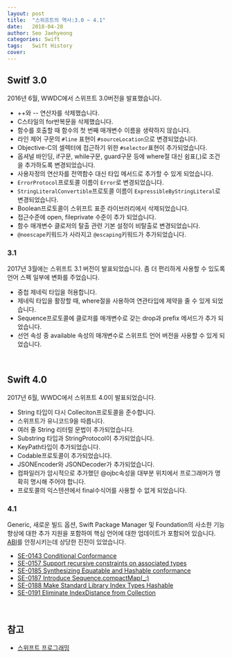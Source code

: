 ```yaml
---
layout: post
title:  "스위프트의 역사:3.0 ~ 4.1"
date:   2018-04-28
author: Seo Jaehyeong
categories: Swift
tags:	Swift History
cover:
---
```


## Switf 3.0
2016년 6월, WWDC에서 스위프트 3.0버전을 발표했습니다.
- ++와 -- 연산자를 삭제했습니다.
- C스타일의 for반복문을 삭제했습니다.
- 함수를 호출할 때 함수의 첫 번째 매개변수 이름을 생략하지 않습니다.
- 라인 제어 구문의 `#line` 표현이 `#sourceLocation`으로 변경되었습니다.
- Objective-C의 셀렉터에 접근하기 위한 `#selector`표현이 추가되었습니다.
- 옵셔널 바인딩, if구문, while구문, guard구문 등에 where절 대신 쉼표(,)로 조건을 추가하도록 변경되었습니다.
- 사용자정의 연산자를 전역함수 대신 타입 메서드로 추가할 수 있게 되었습니다.
- `ErrorProtocol`프로토콜 이름이 `Error`로 변경되었습니다.
- `StringLiteralConvertible`프로토콜 이름이 `ExpressibleByStringLiteral`로 변경되었습니다.
- Boolean프로토콜이 스위프트 표준 라이브러리에서 삭제되었습니다.
- 접근수준에 open, fileprivate 수준이 추가 되었습니다.
- 함수 매개변수 클로저의 탈출 관련 기본 설정이 비탈출로 변경되었습니다.
- `@noescape`키워드가 사라지고 `@escaping`키워드가 추가되었습니다.

### 3.1
2017년 3월에는 스위프트 3.1 버전이 발표되었습니다. 좀 더 편리하게 사용할 수 있도록 언어 스펙 일부에 변화를 주었습니다.
- 중첩 제네릭 타입을 허용합니다.
- 제네릭 타입을 활장할 때, where절을 사용하여 연관타입에 제약을 줄 수 있게 되었습니다.
- Sequence프로토콜에 클로저를 매개변수로 갖는 drop과 prefix 메서드가 추가 되었습니다.
- 선언 속성 중 available 속성의 매개변수로 스위프트 언어 버전을 사용할 수 있게 되었습니다.

<br/>

## Swift 4.0
2017년 6월, WWDC에서 스위프트 4.0이 발표되었습니다.
- String 타입이 다시 Colleciton프로토콜을 준수합니다.
- 스위프트가 유니코드9을 따릅니다.
- 여러 줄 String 리터럴 문법이 추가되었습니다.
- Substring 타입과 StringProtocol이 추가되었습니다.
- KeyPath타입이 추가되었습니다.
- Codable프로토콜이 추가되었습니다.
- JSONEncoder와 JSONDecoder가 추가되었습니다.
- 컴파일러가 암시적으로 추가했던 @ojbc속성을 대부분 위치에서 프로그래머가 명확히 명시해 주어야 합니다.
- 프로토콜의 익스텐션에서 final수식어를 사용할 수 없게 되었습니다.

### 4.1
Generic, 새로운 빌드 옵션, Swift Package Manager 및 Foundation의 사소한 기능 향상에 대한 추가 지원을 포함하여 핵심 언어에 대한 업데이트가 포함되어 있습니다. [ABI][abi]를 안정시키는데 상당한 진전이 있었습니다.
- [SE-0143 Conditional Conformance][se-0143]
- [SE-0157 Support recursive constraints on associated types][se-0157]
- [SE-0185 Synthesizing Equatable and Hashable conformance][se-0185]
- [SE-0187 Introduce Sequence.compactMap(_:)][se-0187]
- [SE-0188 Make Standard Library Index Types Hashable][se-0188]
- [SE-0191 Eliminate IndexDistance from Collection][se-0191]

<br/>

## 참고
- [스위프트 프로그래밍][hanbit]



[abi]: https://ko.wikipedia.org/wiki/응용_프로그램_이진_인터페이스
[se-0143]: https://github.com/apple/swift-evolution/blob/master/proposals/0143-conditional-conformances.md
[se-0157]: https://github.com/apple/swift-evolution/blob/master/proposals/0157-recursive-protocol-constraints.md
[se-0185]: https://github.com/apple/swift-evolution/blob/master/proposals/0185-synthesize-equatable-hashable.md
[se-0187]: https://github.com/apple/swift-evolution/blob/master/proposals/0187-introduce-filtermap.md
[se-0188]: https://github.com/apple/swift-evolution/blob/master/proposals/0188-stdlib-index-types-hashable.md
[se-0191]: https://github.com/apple/swift-evolution/blob/master/proposals/0191-eliminate-indexdistance.md
[hanbit]: http://www.hanbit.co.kr/store/books/look.php?p_code=B2206901403

